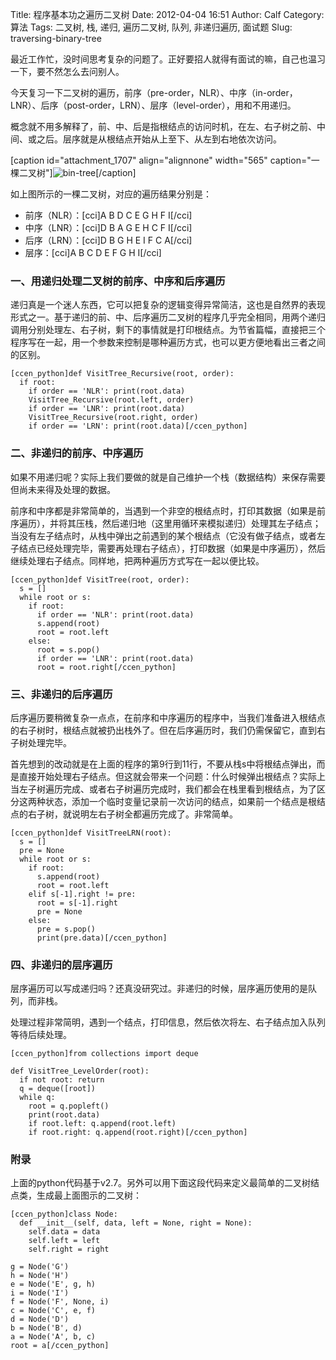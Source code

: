 Title: 程序基本功之遍历二叉树
Date: 2012-04-04 16:51
Author: Calf
Category: 算法
Tags: 二叉树, 栈, 递归, 遍历二叉树, 队列, 非递归遍历, 面试题
Slug: traversing-binary-tree

最近工作忙，没时间思考复杂的问题了。正好要招人就得有面试的嘛，自己也温习一下，要不然怎么去问别人。

今天复习一下二叉树的遍历，前序（pre-order，NLR）、中序（in-order，LNR）、后序（post-order，LRN）、层序（level-order），用和不用递归。<!--more-->

概念就不用多解释了，前、中、后是指根结点的访问时机，在左、右子树之前、中间、或之后。层序就是从根结点开始从上至下、从左到右地依次访问。

[caption id="attachment\_1707" align="alignnone" width="565"
caption="一棵二叉树"]![bin-tree][][/caption]

如上图所示的一棵二叉树，对应的遍历结果分别是：

-   前序（NLR）：[cci]A B D C E G H F I[/cci]
-   中序（LNR）：[cci]D B A G E H C F I[/cci]
-   后序（LRN）：[cci]D B G H E I F C A[/cci]
-   层序：[cci]A B C D E F G H I[/cci]

### 一、用递归处理二叉树的前序、中序和后序遍历

递归真是一个迷人东西，它可以把复杂的逻辑变得异常简洁，这也是自然界的表现形式之一。基于递归的前、中、后序遍历二叉树的程序几乎完全相同，用两个递归调用分别处理左、右子树，剩下的事情就是打印根结点。为节省篇幅，直接把三个程序写在一起，用一个参数来控制是哪种遍历方式，也可以更方便地看出三者之间的区别。

    [ccen_python]def VisitTree_Recursive(root, order):
      if root:
        if order == 'NLR': print(root.data)
        VisitTree_Recursive(root.left, order)
        if order == 'LNR': print(root.data)
        VisitTree_Recursive(root.right, order)
        if order == 'LRN': print(root.data)[/ccen_python]

### 二、非递归的前序、中序遍历

如果不用递归呢？实际上我们要做的就是自己维护一个栈（数据结构）来保存需要但尚未来得及处理的数据。

前序和中序都是非常简单的，当遇到一个非空的根结点时，打印其数据（如果是前序遍历），并将其压栈，然后递归地（这里用循环来模拟递归）处理其左子结点；当没有左子结点时，从栈中弹出之前遇到的某个根结点（它没有做子结点，或者左子结点已经处理完毕，需要再处理右子结点），打印数据（如果是中序遍历），然后继续处理右子结点。同样地，把两种遍历方式写在一起以便比较。

    [ccen_python]def VisitTree(root, order):
      s = []
      while root or s:
        if root:
          if order == 'NLR': print(root.data)
          s.append(root)
          root = root.left
        else:
          root = s.pop()
          if order == 'LNR': print(root.data)
          root = root.right[/ccen_python]

### 三、非递归的后序遍历

后序遍历要稍微复杂一点点，在前序和中序遍历的程序中，当我们准备进入根结点的右子树时，根结点就被扔出栈外了。但在后序遍历时，我们仍需保留它，直到右子树处理完毕。

首先想到的改动就是在上面的程序的第9行到11行，不要从栈s中将根结点弹出，而是直接开始处理右子结点。但这就会带来一个问题：什么时候弹出根结点？实际上当左子树遍历完成、或者右子树遍历完成时，我们都会在栈里看到根结点，为了区分这两种状态，添加一个临时变量记录前一次访问的结点，如果前一个结点是根结点的右子树，就说明左右子树全都遍历完成了。非常简单。

    [ccen_python]def VisitTreeLRN(root):
      s = []
      pre = None
      while root or s:
        if root:
          s.append(root)
          root = root.left
        elif s[-1].right != pre:
          root = s[-1].right
          pre = None
        else:
          pre = s.pop()
          print(pre.data)[/ccen_python]

### 四、非递归的层序遍历

层序遍历可以写成递归吗？还真没研究过。非递归的时候，层序遍历使用的是队列，而非栈。

处理过程非常简明，遇到一个结点，打印信息，然后依次将左、右子结点加入队列等待后续处理。

    [ccen_python]from collections import deque

    def VisitTree_LevelOrder(root):
      if not root: return
      q = deque([root])
      while q:
        root = q.popleft()
        print(root.data)
        if root.left: q.append(root.left)
        if root.right: q.append(root.right)[/ccen_python]

### 附录

上面的python代码基于v2.7。另外可以用下面这段代码来定义最简单的二叉树结点类，生成最上面图示的二叉树：

    [ccen_python]class Node:
      def __init__(self, data, left = None, right = None):
        self.data = data
        self.left = left
        self.right = right

    g = Node('G')
    h = Node('H')
    e = Node('E', g, h)
    i = Node('I')
    f = Node('F', None, i)
    c = Node('C', e, f)
    d = Node('D')
    b = Node('B', d)
    a = Node('A', b, c)
    root = a[/ccen_python]

  [bin-tree]: http://www.gocalf.com/blog/wp-content/uploads/2012/04/bin-tree.png
    "bin-tree"
